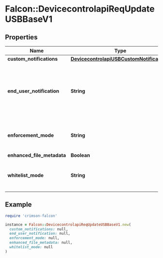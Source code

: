 # Falcon::DevicecontrolapiReqUpdateUSBBaseV1

## Properties

| Name | Type | Description | Notes |
| ---- | ---- | ----------- | ----- |
| **custom_notifications** | [**DevicecontrolapiUSBCustomNotifications**](DevicecontrolapiUSBCustomNotifications.md) |  | [optional] |
| **end_user_notification** | **String** | Determines if a notification will be shown to the end user (omit to keep current) | [optional] |
| **enforcement_mode** | **String** | Enforcement for the USB policy (omit to keep current) | [optional] |
| **enhanced_file_metadata** | **Boolean** |  | [optional] |
| **whitelist_mode** | **String** | Determines if the policy will include whitelist exceptions | [optional] |

## Example

```ruby
require 'crimson-falcon'

instance = Falcon::DevicecontrolapiReqUpdateUSBBaseV1.new(
  custom_notifications: null,
  end_user_notification: null,
  enforcement_mode: null,
  enhanced_file_metadata: null,
  whitelist_mode: null
)
```

